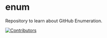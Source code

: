 # enum
Repository to learn about GitHub Enumeration.


































































































[![Contributors](https://img.shields.io/badge/Contributors-3-brightgreen)](https://github.com/EurydiceCorp/enum/graphs/contributors)
